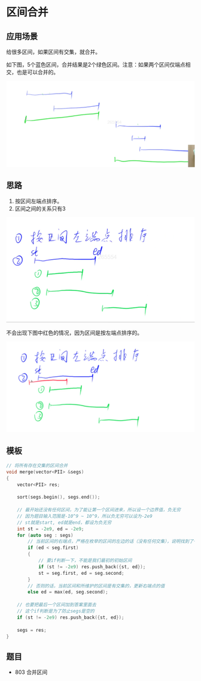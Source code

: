 # 区间合并

## 应用场景

给很多区间，如果区间有交集，就合并。

如下图，5个蓝色区间，合并结果是2个绿色区间。注意：如果两个区间仅端点相交，也是可以合并的。

![](imgs/1.png)

## 思路

1. 按区间左端点排序。
2. 区间之间的关系只有3

![](imgs/2.png)

不会出现下图中红色的情况，因为区间是按左端点排序的。

![](imgs/3.png)

## 模板

```c++
// 将所有存在交集的区间合并
void merge(vector<PII> &segs)
{
    vector<PII> res;

    sort(segs.begin(), segs.end());
  
    // 最开始还没有任何区间，为了能让第一个区间进来，所以设一个边界值，负无穷
    // 因为题目输入范围是-10^9 ~ 10^9，所以负无穷可以设为-2e9
    // st就是start, ed就是end，都设为负无穷
    int st = -2e9, ed = -2e9;
    for (auto seg : segs)
        // 当前区间的右端点，严格在枚举的区间的左边的话（没有任何交集），说明找到了一个新区间
        if (ed < seg.first)
        {
            // 要if判断一下，不能是我们最初的初始区间
            if (st != -2e9) res.push_back({st, ed});
            st = seg.first, ed = seg.second;
        }
        // 否则的话，当前区间和所维护的区间是有交集的，更新右端点的值
        else ed = max(ed, seg.second);
  
    // 也要把最后一个区间加到答案里面去
    // 这个if判断是为了防止segs是空的
    if (st != -2e9) res.push_back({st, ed});

    segs = res;
}
```

## 题目

- 803 合并区间
